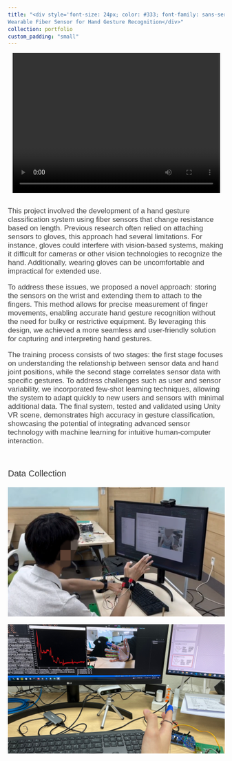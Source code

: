 ```yaml
---
title: "<div style='font-size: 24px; color: #333; font-family: sans-serif;'>
Wearable Fiber Sensor for Hand Gesture Recognition</div>"
collection: portfolio
custom_padding: "small"
---
```


<div style="display: flex; justify-content: center;">
  <!-- <video src="/images/fiber_demo_short.mp4" width="482" height="325" controls></video> -->
  <video src="https://raw.githubusercontent.com/github_username/github_username.github.io/main/images/fiber_demo.mp4" width="482" height="325" controls></video>
</div>
<div style="height: 15px;"></div>

<p style="font-size: 17px; color: #444444; font-family: sans-serif;">
This project involved the development of a hand gesture classification system using fiber sensors that change resistance based on length. 
Previous research often relied on attaching sensors to gloves, this approach had several limitations. For instance, gloves could interfere with vision-based systems, making it difficult for cameras or other vision technologies to recognize the hand. Additionally, wearing gloves can be uncomfortable and impractical for extended use.</p>

<p style="font-size: 17px; color: #444444; font-family: sans-serif;">
To address these issues, we proposed a novel approach: storing the sensors on the wrist and extending them to attach to the fingers. This method allows for precise measurement of finger movements, enabling accurate hand gesture recognition without the need for bulky or restrictive equipment. By leveraging this design, we achieved a more seamless and user-friendly solution for capturing and interpreting hand gestures.</p>


<p style="font-size: 17px; color: #444444; font-family: sans-serif;">
The training process consists of two stages: the first stage focuses on understanding the relationship between sensor data and hand joint positions, while the second stage correlates sensor data with specific gestures. To address challenges such as user and sensor variability, we incorporated few-shot learning techniques, allowing the system to adapt quickly to new users and sensors with minimal additional data. The final system, tested and validated using Unity VR scene, demonstrates high accuracy in gesture classification, showcasing the potential of integrating advanced sensor technology with machine learning for intuitive human-computer interaction.
</p>

<br>
<p style="font-size: 20px; color: #333; font-family: sans-serif;">
  Data Collection
</p>
  
<img src="/images/fiber_glove_2.png" class="portfolio-image" style="width: 600px; height: 300px; object-fit: cover;">
<div style="height: 15px;"></div>
<img src="/images/fiber_data_2.jpeg" class="portfolio-image" style="width: 600px; height: 300px; object-fit: cover;">


